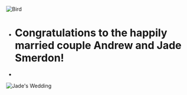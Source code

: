 ![Bird](https://media.giphy.com/media/495ysA9jpXN4i1ZV2h/giphy.gif)

* # Congratulations to the happily married couple Andrew and Jade Smerdon!
*   
    
![Jade's Wedding](https://s8.postimg.cc/6bnpt3aad/wedding.jpg)
